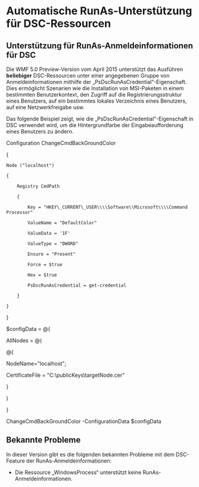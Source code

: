 # Automatische RunAs-Unterstützung für DSC-Ressourcen
Unterstützung für RunAs-Anmeldeinformationen für DSC
--------------------------------

Die WMF 5.0 Preview-Version vom April 2015 unterstützt das Ausführen **beliebiger** DSC-Ressourcen unter einer angegebenen Gruppe von Anmeldeinformationen mithilfe der „PsDscRunAsCredential“-Eigenschaft. Dies ermöglicht Szenarien wie die Installation von MSI-Paketen in einem bestimmten Benutzerkontext, den Zugriff auf die Registrierungsstruktur eines Benutzers, auf ein bestimmtes lokales Verzeichnis eines Benutzers, auf eine Netzwerkfreigabe usw.

Das folgende Beispiel zeigt, wie die „PsDscRunAsCredential“-Eigenschaft in DSC verwendet wird, um die Hintergrundfarbe der Eingabeaufforderung eines Benutzers zu ändern.

Configuration ChangeCmdBackGroundColor

{

    Node ("localhost")

    {

        Registry CmdPath

        {

            Key = "HKEY\_CURRENT\_USER\\\\Software\\Microsoft\\\\Command Processor"

            ValueName = "DefaultColor"

            ValueData = '1F'

            ValueType = "DWORD"

            Ensure = "Present"

            Force = $true

            Hex = $true

            PsDscRunAsCredential = get-credential

        }

    }

}

$configData = @{

AllNodes = @(

@{

NodeName="localhost";

CertificateFile = "C:\\publicKeys\\targetNode.cer"

}

)

}

ChangeCmdBackGroundColor -ConfigurationData $configData

## Bekannte Probleme

In dieser Version gibt es die folgenden bekannten Probleme mit dem DSC-Feature der RunAs-Anmeldeinformationen:

-   Die Ressource „WindowsProcess“ unterstützt keine RunAs-Anmeldeinformationen.

<!--HONumber=Mar16_HO2-->
